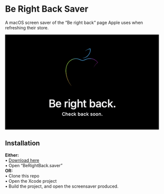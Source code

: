 # Be Right Back Saver

A macOS screen saver of the “Be right back“ page Apple uses when refreshing their store.

![Preview of screensaver](./Resources/BRBPreview.png)

## Installation
**Either:**  
• [Download here](./Resources/BeRightBack.saver)  
• Open “BeRightBack.saver”  
**OR:**  
• Clone this repo  
• Open the Xcode project  
• Build the project, and open the screensaver produced.
